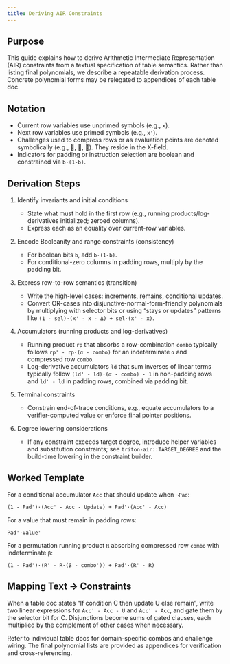 ```yaml
---
title: Deriving AIR Constraints
---
```


## Purpose

This guide explains how to derive Arithmetic Intermediate Representation (AIR) constraints from a textual specification of table semantics. Rather than listing final polynomials, we describe a repeatable derivation process. Concrete polynomial forms may be relegated to appendices of each table doc.

## Notation

- Current row variables use unprimed symbols (e.g., `x`).
- Next row variables use primed symbols (e.g., `x'`).
- Challenges used to compress rows or as evaluation points are denoted symbolically (e.g., 🍇, 🍅, 🧴). They reside in the X-field.
- Indicators for padding or instruction selection are boolean and constrained via `b·(1-b)`.

## Derivation Steps

1. Identify invariants and initial conditions
   - State what must hold in the first row (e.g., running products/log-derivatives initialized; zeroed columns).
   - Express each as an equality over current-row variables.

2. Encode Booleanity and range constraints (consistency)
   - For boolean bits `b`, add `b·(1-b)`.
   - For conditional-zero columns in padding rows, multiply by the padding bit.

3. Express row-to-row semantics (transition)
   - Write the high-level cases: increments, remains, conditional updates.
   - Convert OR-cases into disjunctive-normal-form-friendly polynomials by multiplying with selector bits or using “stays or updates” patterns like `(1 - sel)·(x' - x - Δ) + sel·(x' - x)`.

4. Accumulators (running products and log-derivatives)
   - Running product `rp` that absorbs a row-combination `combo` typically follows `rp' - rp·(α - combo)` for an indeterminate `α` and compressed row `combo`.
   - Log-derivative accumulators `ld` that sum inverses of linear terms typically follow `(ld' - ld)·(α - combo) - 1` in non-padding rows and `ld' - ld` in padding rows, combined via padding bit.

5. Terminal constraints
   - Constrain end-of-trace conditions, e.g., equate accumulators to a verifier-computed value or enforce final pointer positions.

6. Degree lowering considerations
   - If any constraint exceeds target degree, introduce helper variables and substitution constraints; see `triton-air::TARGET_DEGREE` and the build-time lowering in the constraint builder.

## Worked Template

For a conditional accumulator `Acc` that should update when `¬Pad`:

`(1 - Pad')·(Acc' - Acc - Update) + Pad'·(Acc' - Acc)`

For a value that must remain in padding rows:

`Pad'·Value'`

For a permutation running product `R` absorbing compressed row `combo` with indeterminate `β`:

`(1 - Pad')·(R' - R·(β - combo')) + Pad'·(R' - R)`

## Mapping Text → Constraints

When a table doc states “If condition C then update U else remain”, write two linear expressions for `Acc' - Acc - U` and `Acc' - Acc`, and gate them by the selector bit for C. Disjunctions become sums of gated clauses, each multiplied by the complement of other cases when necessary.

Refer to individual table docs for domain-specific combos and challenge wiring. The final polynomial lists are provided as appendices for verification and cross-referencing.


